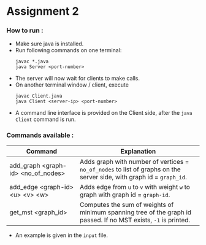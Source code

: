 # Assignment 2

### How to run : 
* Make sure java is installed.
* Run following commands on one terminal: 
    ```
    javac *.java
    java Server <port-number>
    ```
* The server will now wait for clients to make calls.
* On another terminal window / client, execute 
    ```
    javac Client.java
    java Client <server-ip> <port-number>
    ```
* A command line interface is provided on the Client side, after the `java Client` command is run.

### Commands available :

Command  | Explanation
------------- | -------------
add_graph \<graph-id\> \<no_of_nodes\> | Adds graph with number of vertices = `no_of_nodes` to list of graphs on the server side, with graph id = `graph_id`.
add_edge \<graph-id\> \<u\> \<v\> \<w\>  | Adds edge from `u` to `v` with weight `w` to graph with graph id = `graph-id`.
get_mst \<graph_id\> | Computes the sum of weights of minimum spanning tree of the graph id passed. If no MST exists, `-1` is printed.

* An example is given in the `input` file.